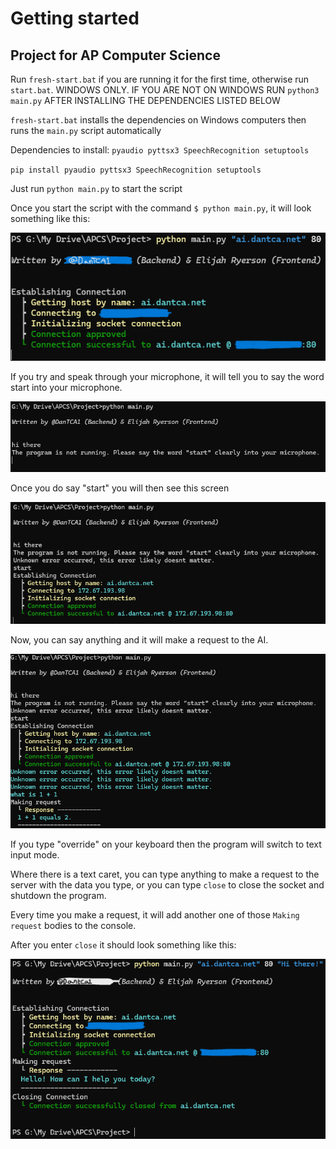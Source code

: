 # Getting started
## Project for AP Computer Science

Run `fresh-start.bat` if you are running it for the first time, otherwise run `start.bat`. WINDOWS ONLY. IF YOU ARE NOT ON WINDOWS RUN `python3 main.py` AFTER INSTALLING THE DEPENDENCIES LISTED BELOW

`fresh-start.bat` installs the dependencies on Windows computers then runs the `main.py` script automatically

Dependencies to install: `pyaudio pyttsx3 SpeechRecognition setuptools`

`pip install pyaudio pyttsx3 SpeechRecognition setuptools`

Just run `python main.py` to start the script

Once you start the script with the command `$ python main.py`, it will look something like this:

![python main.py](media/image1.png)

If you try and speak through your microphone, it will tell you to say the word start into your microphone.

![not running weirdo](media/image-2.png)

Once you do say "start" you will then see this screen

![alt text](media/image-3.png)

Now, you can say anything and it will make a request to the AI.

![alt text](media/image-4.png)

If you type "override" on your keyboard then the program will switch to text input mode.

Where there is a text caret, you can type anything to make a request to the server with the data you type, or you can type `close` to close the socket and shutdown the program.

Every time you make a request, it will add another one of those `Making request` bodies to the console.

After you enter `close` it should look something like this:

![close](media/image-1.png)